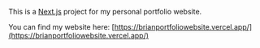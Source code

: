 This is a [Next.js](https://nextjs.org) project for my personal portfolio website.

You can find my website here:
[https://brianportfoliowebsite.vercel.app/](https://brianportfoliowebsite.vercel.app/)
